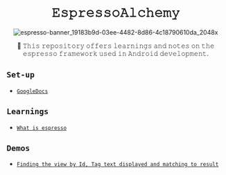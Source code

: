 <h1 align="center">𝙴𝚜𝚙𝚛𝚎𝚜𝚜𝚘𝙰𝚕𝚌𝚑𝚎𝚖𝚢</h1>

<div align="center">

![espresso-banner_19183b9d-03ee-4482-8d86-4c18790610da_2048x](https://github.com/devrath/EspressoAlchemy/assets/1456191/0ab28444-d5ce-41fa-ab59-6968857c78b1)

</div>

<div align="center">

🍂 𝚃𝚑𝚒𝚜 𝚛𝚎𝚙𝚘𝚜𝚒𝚝𝚘𝚛𝚢 𝚘𝚏𝚏𝚎𝚛𝚜 𝚕𝚎𝚊𝚛𝚗𝚒𝚗𝚐𝚜 𝚊𝚗𝚍 𝚗𝚘𝚝𝚎𝚜 𝚘𝚗 𝚝𝚑𝚎 𝚎𝚜𝚙𝚛𝚎𝚜𝚜𝚘 𝚏𝚛𝚊𝚖𝚎𝚠𝚘𝚛𝚔 𝚞𝚜𝚎𝚍 𝚒𝚗 𝙰𝚗𝚍𝚛𝚘𝚒𝚍 𝚍𝚎𝚟𝚎𝚕𝚘𝚙𝚖𝚎𝚗𝚝.

</div>


## `Set-up`
* [`GoogleDocs`](https://developer.android.com/training/testing/espresso/setup)

## `Learnings`
* [`What is espresso`](https://github.com/devrath/EspressoAlchemy/wiki/What-is-espresso)

## `Demos`
* [`Finding the view by Id, Tag text displayed and matching to result`](https://github.com/devrath/EspressoAlchemy/wiki/Matching-Text-by-Id-and-by-the-displayed-text)

